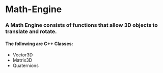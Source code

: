 # Math-Engine
### A Math Engine consists of functions that allow 3D objects to translate and rotate.
#### The following are C++ Classes:
- Vector3D
- Matrix3D
- Quaternions

